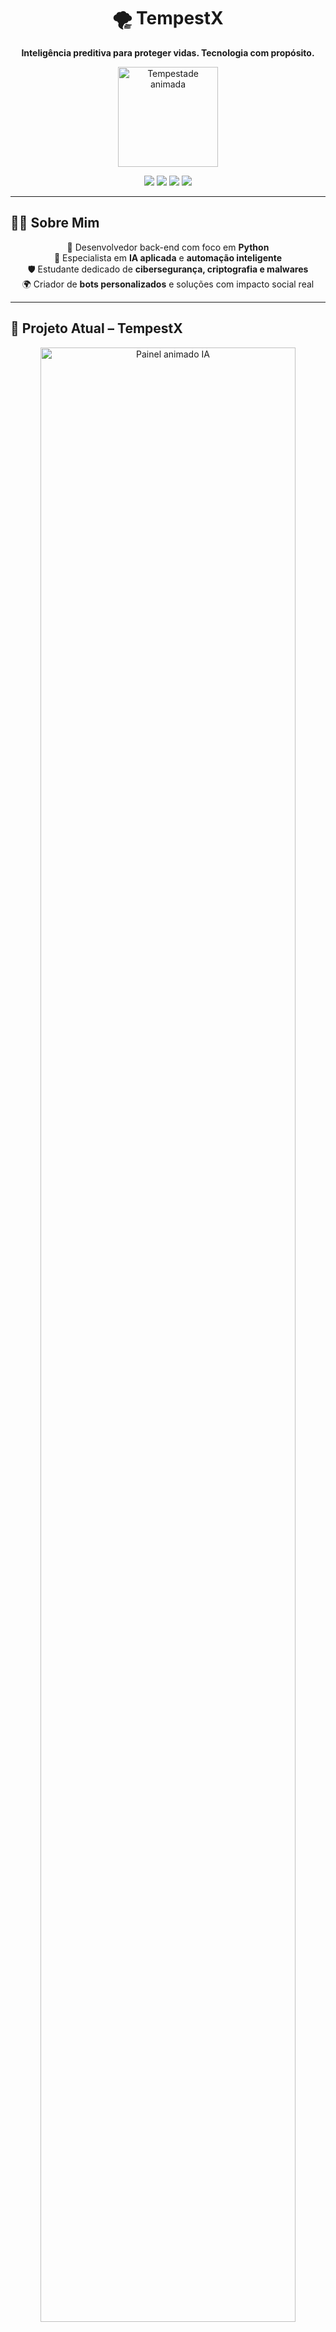 <h1 align="center">🌪️ TempestX</h1>
<p align="center"><strong>Inteligência preditiva para proteger vidas. Tecnologia com propósito.</strong></p>

<p align="center">
  <img src="https://media.giphy.com/media/h8iZ0gTn4AtfZ3Bzsw/giphy.gif" width="160" alt="Tempestade animada" style="pointer-events: none;" />
</p>

<p align="center">
  <img src="https://img.shields.io/badge/Status-Em%20Desenvolvimento-orange?style=for-the-badge" />
  <img src="https://img.shields.io/badge/IA-Preditiva-blue?style=for-the-badge" />
  <img src="https://img.shields.io/badge/Python-3.11-blue?style=for-the-badge&logo=python&logoColor=white" />
  <img src="https://img.shields.io/github/stars/paulinho-dev/tempestx?style=for-the-badge&label=Stars&logo=github" />
</p>

---

## 👨‍💻 Sobre Mim

<div align="center">

🎯 Desenvolvedor back-end com foco em <strong>Python</strong>  
🧠 Especialista em <strong>IA aplicada</strong> e <strong>automação inteligente</strong>  
🛡️ Estudante dedicado de <strong>cibersegurança, criptografia e malwares</strong>  
🌍 Criador de <strong>bots personalizados</strong> e soluções com impacto social real  

</div>

---

## 🚧 Projeto Atual – TempestX

<p align="center">
  <img src="https://media.giphy.com/media/LmNwrBhejkK9EFP502/giphy.gif" width="90%" alt="Painel animado IA" style="pointer-events: none;" />
</p>

### 🌪️ Sistema de Previsão e Alerta de Desastres Naturais

| Recurso             | Descrição |
|---------------------|-----------|
| 🔍 Detecção Inteligente | Algoritmos de IA identificam padrões de risco climático com dados de satélites, sensores e previsões meteorológicas |
| 📈 Painel Visual    | Interface analítica com mapas dinâmicos, gráficos em tempo real e alertas por localização |
| ⚠️ Alertas Automatizados | Envio de notificações personalizadas para autoridades e cidadãos em áreas de risco |
| 📡 Dados Federados  | Integração com sensores locais e modelos de aprendizado federado sem centralização de dados |

> ⚙️ Em breve: integração com drones, mapas de calor e exportação de relatórios PDF.

---

## 🎯 Visão do Projeto

<div align="center">

<img src="https://media.giphy.com/media/iicDrNGWxHmDrIni6j/giphy.gif" width="480" alt="Análise IA animada" style="pointer-events: none;" />

<br/><br/>

<strong>TempestX</strong> não é apenas um projeto — é uma iniciativa com propósito.  
Ele visa antecipar e mitigar os impactos dos eventos climáticos extremos usando IA, visualização de dados e resposta automatizada.  
O futuro da prevenção climática começa aqui.

</div>

---

## 🧠 Tecnologias & Ferramentas

<div align="center">

<img src="https://img.shields.io/badge/Python-3670A0?style=for-the-badge&logo=python&logoColor=white" />
<img src="https://img.shields.io/badge/Flask-000000?style=for-the-badge&logo=flask" />
<img src="https://img.shields.io/badge/Streamlit-FF4B4B?style=for-the-badge&logo=streamlit&logoColor=white" />
<img src="https://img.shields.io/badge/TensorFlow-FF6F00?style=for-the-badge&logo=tensorflow&logoColor=white" />
<img src="https://img.shields.io/badge/Scikit--Learn-F7931E?style=for-the-badge&logo=scikit-learn&logoColor=white" />
<img src="https://img.shields.io/badge/Pandas-150458?style=for-the-badge&logo=pandas&logoColor=white" />
<img src="https://img.shields.io/badge/HTML-E34F26?style=for-the-badge&logo=html5&logoColor=white" />
<img src="https://img.shields.io/badge/CSS-1572B6?style=for-the-badge&logo=css3&logoColor=white" />
<img src="https://img.shields.io/badge/JavaScript-F7DF1E?style=for-the-badge&logo=javascript&logoColor=black" />

</div>

---

## 🌐 Contato

<p align="center">
  <img src="https://img.shields.io/badge/@santtlx-%23E4405F.svg?style=for-the-badge&logo=instagram&logoColor=white" />
  <img src="https://img.shields.io/badge/Discord-%237289DA.svg?style=for-the-badge&logo=discord&logoColor=white" />
</p>

---

<p align="center"><i>“Não escrevo código apenas por paixão, mas por missão. Cada algoritmo pode alertar, proteger e transformar realidades.”</i></p>